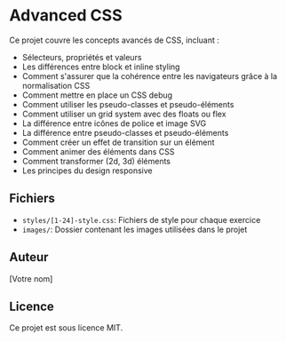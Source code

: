 # Advanced CSS

Ce projet couvre les concepts avancés de CSS, incluant :

- Sélecteurs, propriétés et valeurs
- Les différences entre block et inline styling
- Comment s'assurer que la cohérence entre les navigateurs grâce à la normalisation CSS
- Comment mettre en place un CSS debug
- Comment utiliser les pseudo-classes et pseudo-éléments
- Comment utiliser un grid system avec des floats ou flex
- La différence entre icônes de police et image SVG
- La différence entre pseudo-classes et pseudo-éléments
- Comment créer un effet de transition sur un élément
- Comment animer des éléments dans CSS
- Comment transformer (2d, 3d) éléments
- Les principes du design responsive

## Fichiers

- `styles/[1-24]-style.css`: Fichiers de style pour chaque exercice
- `images/`: Dossier contenant les images utilisées dans le projet

## Auteur

[Votre nom]

## Licence

Ce projet est sous licence MIT.
